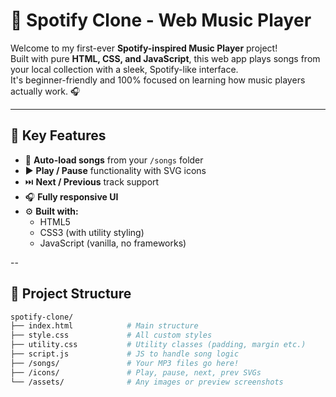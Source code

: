 # 🎵 Spotify Clone - Web Music Player

Welcome to my first-ever **Spotify-inspired Music Player** project!  
Built with pure **HTML, CSS, and JavaScript**, this web app plays songs from your local collection with a sleek, Spotify-like interface.  
It's beginner-friendly and 100% focused on learning how music players actually work. 🎧

---



## 🌟 Key Features

- 🔁 **Auto-load songs** from your `/songs` folder
- ▶️ **Play / Pause** functionality with SVG icons
- ⏭️ **Next / Previous** track support
- 🎧 **Fully responsive UI**
- ⚙️ **Built with:**
  - HTML5
  - CSS3 (with utility styling)
  - JavaScript (vanilla, no frameworks)

--

## 📁 Project Structure

```bash
spotify-clone/
├── index.html            # Main structure
├── style.css             # All custom styles
├── utility.css           # Utility classes (padding, margin etc.)
├── script.js             # JS to handle song logic
├── /songs/               # Your MP3 files go here!
├── /icons/               # Play, pause, next, prev SVGs
└── /assets/              # Any images or preview screenshots

